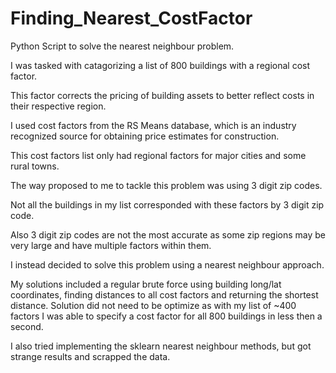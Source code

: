 # Finding_Nearest_CostFactor
Python Script to solve the nearest neighbour problem.

I was tasked with catagorizing a list of 800 buildings with a regional cost factor. 

This factor corrects the pricing of building assets to better reflect costs in their respective region.

I used cost factors from the RS Means database, which is an industry recognized source for obtaining price estimates for construction.

This cost factors list only had regional factors for major cities and some rural towns. 

The way proposed to me to tackle this problem was using 3 digit zip codes. 

Not all the buildings in my list corresponded with these factors by 3 digit zip code.

Also 3 digit zip codes are not the most accurate as some zip regions may be very large and have multiple factors within them.

I instead decided to solve this problem using a nearest neighbour approach.

My solutions included a regular brute force using building long/lat coordinates, finding distances to all cost 
factors and returning the shortest distance. Solution did not need to be optimize as with my list of ~400 factors I was able to 
specify a cost factor for all 800 buildings in less then a second.

I also tried implementing the sklearn nearest neighbour methods, but got strange results and scrapped the data.

